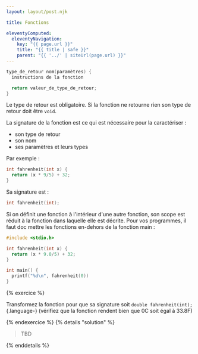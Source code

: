 ```yaml
---
layout: layout/post.njk

title: Fonctions

eleventyComputed:
  eleventyNavigation:
    key: "{{ page.url }}"
    title: "{{ title | safe }}"
    parent: "{{ '../' | siteUrl(page.url) }}"
---
```



```c
type_de_retour nom(paramètres) {
  instructions de la fonction 

  return valeur_de_type_de_retour;
}
```

Le type de retour est obligatoire. Si la fonction ne retourne rien son type de retour doit être `void`.

La signature de la fonction est ce qui est nécessaire pour la caractériser :

- son type de retour
- son nom
- ses paramètres et leurs types

Par exemple :

```c
int fahrenheit(int x) {
  return (x * 9/5) + 32;
} 
```

Sa signature est :

```c
int fahrenheit(int);
```

Si on définit une fonction à l'intérieur d'une autre fonction, son scope est réduit à la fonction dans laquelle elle est décrite. Pour vos programmes, il faut doc mettre les fonctions en-dehors de la fonction main :

```c
#include <stdio.h>

int fahrenheit(int x) {
  return (x * 9.0/5) + 32;
} 

int main() {
  printf("%d\n", fahrenheit(0))
}

```

{% exercice %}

Transformez la fonction pour que sa signature soit `double fahrenheit(int);`{.language-} (vérifiez que la fonction rendent bien que 0C soit égal à 33.8F)

{% endexercice %}
{% details "solution" %}

> TBD

{% enddetails %}
